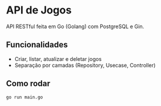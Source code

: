 # API de Jogos

API RESTful feita em Go (Golang) com PostgreSQL e Gin.

## Funcionalidades

- Criar, listar, atualizar e deletar jogos
- Separação por camadas (Repository, Usecase, Controller)

## Como rodar

```bash
go run main.go
